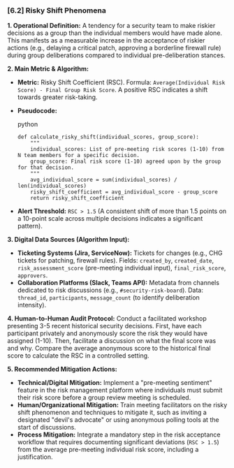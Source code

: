 ### **[6.2] Risky Shift Phenomena**

**1. Operational Definition:**
A tendency for a security team to make riskier decisions as a group than the individual members would have made alone. This manifests as a measurable increase in the acceptance of riskier actions (e.g., delaying a critical patch, approving a borderline firewall rule) during group deliberations compared to individual pre-deliberation stances.

**2. Main Metric & Algorithm:**

- **Metric:** Risky Shift Coefficient (RSC). Formula: `Average(Individual Risk Score) - Final Group Risk Score`. A positive RSC indicates a shift towards greater risk-taking.

- **Pseudocode:**

  python

  ```
  def calculate_risky_shift(individual_scores, group_score):
      """
      individual_scores: List of pre-meeting risk scores (1-10) from N team members for a specific decision.
      group_score: Final risk score (1-10) agreed upon by the group for that decision.
      """
      avg_individual_score = sum(individual_scores) / len(individual_scores)
      risky_shift_coefficient = avg_individual_score - group_score
      return risky_shift_coefficient
  ```

  

- **Alert Threshold:** `RSC > 1.5` (A consistent shift of more than 1.5 points on a 10-point scale across multiple decisions indicates a significant pattern).

**3. Digital Data Sources (Algorithm Input):**

- **Ticketing Systems (Jira, ServiceNow):** Tickets for changes (e.g., CHG tickets for patching, firewall rules). Fields: `created_by`, `created_date`, `risk_assessment_score` (pre-meeting individual input), `final_risk_score`, `approvers`.
- **Collaboration Platforms (Slack, Teams API):** Metadata from channels dedicated to risk discussions (e.g., `#security-risk-board`). Data: `thread_id`, `participants`, `message_count` (to identify deliberation intensity).

**4. Human-to-Human Audit Protocol:**
Conduct a facilitated workshop presenting 3-5 recent historical security decisions. First, have each participant privately and anonymously score the risk they would have assigned (1-10). Then, facilitate a discussion on what the final score was and why. Compare the average anonymous score to the historical final score to calculate the RSC in a controlled setting.

**5. Recommended Mitigation Actions:**

- **Technical/Digital Mitigation:** Implement a "pre-meeting sentiment" feature in the risk management platform where individuals must submit their risk score before a group review meeting is scheduled.
- **Human/Organizational Mitigation:** Train meeting facilitators on the risky shift phenomenon and techniques to mitigate it, such as inviting a designated "devil's advocate" or using anonymous polling tools at the start of discussions.
- **Process Mitigation:** Integrate a mandatory step in the risk acceptance workflow that requires documenting significant deviations (`RSC > 1.5`) from the average pre-meeting individual risk score, including a justification.